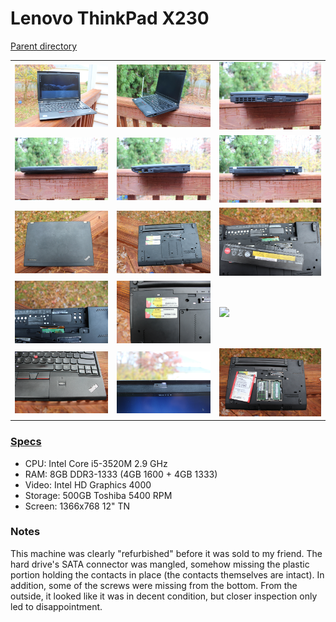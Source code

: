 # Lenovo ThinkPad X230
[Parent directory](../index.md)

<table>
  <tr>
    <td><img src='IMG_6475.JPG'/></td>
    <td><img src='IMG_6477.JPG'/></td>
    <td><img src='IMG_6478.JPG'/></td>
  </tr>
  <tr>
    <td><img src='IMG_6479.JPG'/></td>
    <td><img src='IMG_6480.JPG'/></td>
    <td><img src='IMG_6481.JPG'/></td>
  </tr>
  <tr>
    <td><img src='IMG_6482.JPG'/></td>
    <td><img src='IMG_6483.JPG'/></td>
    <td><img src='IMG_6484.JPG'/></td>
  </tr>
  <tr>
    <td><img src='IMG_6485.JPG'/></td>
    <td><img src='IMG_6486.JPG'/></td>
    <td><img src='IMG_6487.JPG'/></td>
  </tr>
  <tr>
    <td><img src='IMG_6488.JPG'/></td>
    <td><img src='IMG_6476.JPG'/></td>
	<td><img src='IMG_6490.JPG'/></td>
  </tr>
</table>

### [Specs](Specs.txt)

* CPU: Intel Core i5-3520M 2.9 GHz
* RAM: 8GB DDR3-1333 (4GB 1600 + 4GB 1333)
* Video: Intel HD Graphics 4000
* Storage: 500GB Toshiba 5400 RPM
* Screen: 1366x768 12" TN

### Notes
This machine was clearly "refurbished" before it was sold to my friend. The hard drive's SATA connector was mangled, somehow missing the plastic portion holding the contacts in place (the contacts themselves are intact). In addition, some of the screws were missing from the bottom. From the outside, it looked like it was in decent condition, but closer inspection only led to disappointment.
